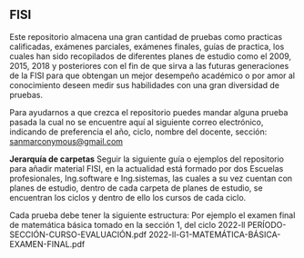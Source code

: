 

## **FISI**

Este repositorio almacena una gran cantidad de pruebas como
practicas calificadas, exámenes parciales, exámenes finales, guías de practica, los cuales han sido recopilados de diferentes planes de estudio como el 2009, 2015, 2018 y posteriores con el fin de que sirva a las futuras generaciones de la FISI para que obtengan un mejor desempeño académico o por amor al conocimiento deseen medir sus habilidades con una gran diversidad de pruebas.

Para ayudarnos a que crezca el repositorio puedes mandar alguna prueba pasada la cual no se encuentre aquí al siguiente correo electrónico, indicando de preferencia el año, ciclo, nombre del docente, sección:
sanmarconymous@gmail.com

**Jerarquía de carpetas**
Seguir la siguiente guía o ejemplos del repositorio para añadir material
FISI, en la actualidad está formado por dos Escuelas profesionales, Ing.software e Ing.sistemas, las cuales a su vez cuentan con planes de estudio, dentro de cada carpeta de planes de estudio, se encuentran los ciclos y dentro de ello los cursos de cada ciclo.

Cada prueba debe tener la siguiente estructura:
Por ejemplo el examen final de matemática básica tomado en la sección 1, del ciclo 2022-ll
PERÍODO-SECCIÓN-CURSO-EVALUACIÓN.pdf
2022-ll-G1-MATEMÁTICA-BÁSICA-EXAMEN-FINAL.pdf
